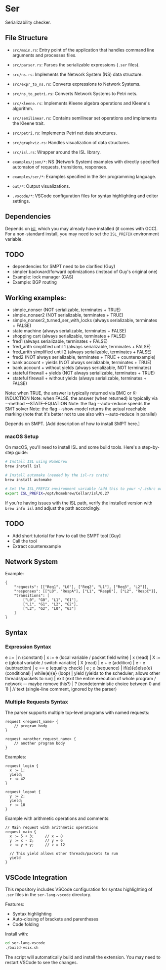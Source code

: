 # Ser

Serializability checker.

## File Structure

- `src/main.rs`: Entry point of the application that handles command line arguments and processes files.
- `src/parser.rs`: Parses the serializable expressions (`.ser` files).
- `src/ns.rs`: Implements the Network System (NS) data structure.
- `src/expr_to_ns.rs`: Converts expressions to Network Systems.
- `src/ns_to_petri.rs`: Converts Network Systems to Petri nets.
- `src/kleene.rs`: Implements Kleene algebra operations and Kleene's algorithm.
- `src/semilinear.rs`: Contains semilinear set operations and implements the Kleene trait.
- `src/petri.rs`: Implements Petri net data structures.
- `src/graphviz.rs`: Handles visualization of data structures.
- `src/isl.rs`: Wrapper around the ISL library.

- `examples/json/*`: NS (Network System) examples with directly specified automaton of requests, transitions, responses.
- `examples/ser/*`: Examples specified in the Ser programming language.

- `out/*`: Output visualizations.

- `.vscode/*`: VSCode configuration files for syntax highlighting and editor settings.

## Dependencies

Depends on [isl](https://libisl.sourceforge.io/), which you may already have
installed (it comes with GCC).  For a non-standard install, you may need to set
the `ISL_PREFIX` environment variable.

## TODO
- dependencies for SMPT need to be clarified (Guy)
- simpler backward/forward optimizations (instead of Guy's original one)
- Example: lock manager (CAS)
- Example: BGP routing

## Working examples:
- simple_nonser (NOT serializable, terminates + TRUE)
- simple_nonser2 (NOT serializable, terminates + TRUE)
- simple_nonser2_turned_ser_with_locks (always serializable, terminates + FALSE)
- state machine (always serializable, terminates + FALSE) 
- shopping cart (always serializable, terminates + FALSE)
- fred1 (always serializable, terminates + FALSE)
- fred_arith simplified until 1 (always serializable, terminates + FALSE)
- fred_arith simplified until 2 (always serializable, terminates + FALSE)
- fred2 (NOT always serializable, terminates + TRUE + counterexample)
- bank account + yields (NOT always serializable, terminates + TRUE)
- bank account + without yields (always serializable, NOT terminates)
- stateful firewall + yields (NOT always serializable, terminates + TRUE)
- stateful firewall + without yields (always serializable, terminates + FALSE)

Note: when TRUE, the answer is typically returned via BMC or K-INDUCTION
Note: when FALSE, the answer (when returned) is typically via --method --STATE-EQUATION
Note: the flag --auto-reduce speeds the SMT solver
Note: the flag --show-model returns the actual reachable marking (note that it's 
better not to use also with --auto-reduce in parallel)

Depends on SMPT.
[Add description of how to install SMPT here.]

### macOS Setup

On macOS, you'll need to install ISL and some build tools. Here's a step-by-step guide:

```bash
# Install ISL using Homebrew
brew install isl

# Install automake (needed by the isl-rs crate)
brew install automake

# Set the ISL_PREFIX environment variable (add this to your ~/.zshrc or ~/.bashrc)
export ISL_PREFIX=/opt/homebrew/Cellar/isl/0.27
```

If you're having issues with the ISL path, verify the installed version with `brew info isl` and adjust the path accordingly.

## TODO

- Add short tutorial for how to call the SMPT tool [Guy]
- Call the tool
- Extract counterexample

## Network System

Example:

    {
        "requests": [["Req1", "L0"], ["Req2", "L1"], ["Req3", "L2"]],
        "responses": [["L0", "RespA"], ["L1", "RespB"], ["L2", "RespC"]],
        "transitions": [
            ["L0", "G0", "L1", "G1"],
            ["L1", "G1", "L2", "G2"],
            ["L2", "G2", "L0", "G3"]
        ]
    }

## Syntax

### Expression Syntax

e ::=
  | n                     (constant) 
  | x := e                (local variable / packet field write)
  | x                     (read)
  | X := e                (global variable / switch variable)
  | X                     (read)
  | e + e                 (addition)
  | e - e                 (subtraction)
  | e == e                (equality check)
  | e ; e                 (sequence)
  | if(e){e}else{e}       (conditional)
  | while(e){e}           (loop)
  | yield                 (yields to the scheduler; allows other threads/packets to run)
  | exit                  (exit the entire execution of whole program / network -- maybe remove this?)
  | ?                     (nondeterministic choice between 0 and 1)
  | // text                (single-line comment, ignored by the parser)

### Multiple Requests Syntax

The parser supports multiple top-level programs with named requests:

```
request <request_name> {
    // program body
}

request <another_request_name> {
    // another program body
}
```

Examples:

```
request login {
  x := 1;
  yield;
  r := 42
}

request logout {
  y := 2;
  yield;
  r := 10
}
```

Example with arithmetic operations and comments:

```
// Main request with arithmetic operations
request main {
  x := 5 + 3;     // x = 8
  y := x - 2;     // y = 6
  z := y + y;     // z = 12
  
  // This yield allows other threads/packets to run
  yield
}
```

## VSCode Integration

This repository includes VSCode configuration for syntax highlighting of `.ser` files in the `ser-lang-vscode` directory. 

Features:
- Syntax highlighting
- Auto-closing of brackets and parentheses
- Code folding

Install with:

```bash
cd ser-lang-vscode
./build-vsix.sh
```

The script will automatically build and install the extension. You may need to restart VSCode to see the changes.

